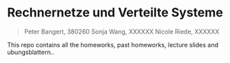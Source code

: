# Rechnernetze und Verteilte Systeme

> Peter Bangert, 380260
> Sonja Wang, XXXXXX
> Nicole Riede, XXXXXX

This repo contains all the homeworks, past homeworks, lecture slides and ubungsblattern..


